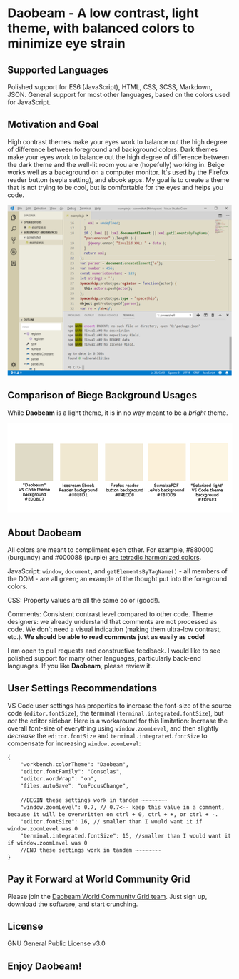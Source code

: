 # Daobeam - A low contrast, light theme, with balanced colors to minimize eye strain

## Supported Languages 
Polished support for ES6 (JavaScript), HTML, CSS, SCSS, Markdown, JSON. General support for most other languages, based on the colors used for JavaScript.

## Motivation and Goal
High contrast themes make your eyes work to balance out the high degree of difference between foreground and background colors. Dark themes make your eyes work to balance out the high degree of difference between the dark theme and the well-lit room you are (hopefully) working in. Beige works well as a background on a computer monitor. It's used by the Firefox reader button (sepia setting), and ebook apps. My goal is to create a theme that is not trying to be cool, but is comfortable for the eyes and helps you code.

!["Full Editor Screenshot"][6]

## Comparison of Biege Background Usages
While **Daobeam** is a light theme, it is in no way meant to be a *bright* theme.

!["Beige Colors Screenshot][5]

## About **Daobeam**
All colors are meant to compliment each other. For example, #880000 (burgundy) and #000088 (purple) [are tetradic harmonized colors][0].

JavaScript: `window`, `document`, and `getElementsByTagName()` - all members of the DOM - are all green; an example of the thought put into the foreground colors.

CSS: Property values are all the same color (good!).

Comments: Consistent contrast level compared to other code. Theme designers: we already understand that comments are not processed as code. We don't need a visual indication (making them ultra-low contrast, etc.). **We should be able to read comments just as easily as code!**

I am open to pull requests and constructive feedback. I would like to see polished support for many other languages, particularly back-end languages. If you like **Daobeam**, please review it.

## User Settings Recommendations
VS Code user settings has properties to increase the font-size of the source code (`editor.fontSize`), the terminal (`terminal.integrated.fontSize`), but *not* the editor sidebar. Here is a workaround for this limitation: Increase the overall font-size of everything using `window.zoomLevel`, and then slightly *decrease* the `editor.fontSize` and `terminal.integrated.fontSize` to compensate for increasing `window.zoomLevel`:

```
{
    "workbench.colorTheme": "Daobeam",
    "editor.fontFamily": "Consolas",
    "editor.wordWrap": "on",
    "files.autoSave": "onFocusChange",
    
    //BEGIN these settings work in tandem ~~~~~~~~
    "window.zoomLevel": 0.7, // 0.7<-- keep this value in a comment, because it will be overwritten on ctrl + 0, ctrl + +, or ctrl + -.
    "editor.fontSize": 16, // smaller than I would want it if window.zoomLevel was 0
    "terminal.integrated.fontSize": 15, //smaller than I would want it if window.zoomLevel was 0
    //END these settings work in tandem ~~~~~~~~    
}
```
## Pay it Forward at World Community Grid
Please join the [Daobeam World Community Grid team](https://join.worldcommunitygrid.org?teamId=RF7TGV6H72). Just sign up, download the software, and start crunching.

## License
GNU General Public License v3.0

## Enjoy **Daobeam**!

[0]:https://www.sessions.edu/color-calculator/

[5]:https://raw.githubusercontent.com/76784/Daobeam/master/screenshots/beige-usages.png

[6]:https://raw.githubusercontent.com/76784/Daobeam/master/screenshots/full-editor.png

[7]:https://join.worldcommunitygrid.org?teamId=RF7TGV6H72